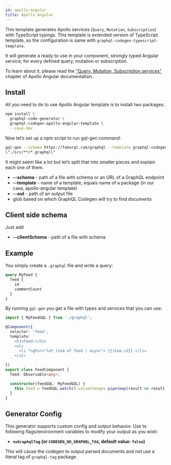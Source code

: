 ```yaml
---
id: apollo-angular
title: Apollo Angular
---
```


This template generates Apollo services (`Query`, `Mutation`, `Subscription`) with TypeScript typings.
This template is extended version of TypeScript template, so the configuration is same with `graphql-codegen-typescript-template`.

It will generate a ready to use in your component, strongly typed Angular service, for every defined query, mutation or subscription.

To learn about it, please read the ["Query, Mutation, Subscription services"](http://apollographql.com/docs/angular/basics/services.html) chapter of Apollo Angular documentation.

## Install

All you need to do to use Apollo Angular template is to install two packages:

```bash
npm install \
  graphql-code-generator \
  graphql-codegen-apollo-angular-template \
  --save-dev
```

Now let’s set up a npm script to run gql-gen command:

```bash
gql-gen --schema https://fakerql.com/graphql --template graphql-codegen-apollo-angular-template --out ./src/generated/graphql.ts
\"./src/**/*.graphql\"
```

It might seem like a lot but let’s split that into smaller pieces and explain each one of them.

- **--schema** - path of a file with schema or an URL of a GraphQL endpoint
- **--template** - name of a template, equals name of a package (in our case, apollo-angular template)
- **--out** - path of an output file
- glob based on which GraphQL Codegen will try to find documents

## Client side schema

Just add

- **--clientSchema** - path of a file with schema

## Example

You simply create a `.graphql` file and write a query:

```graphql
query MyFeed {
  feed {
    id
    commentCount
  }
}
```

By running `gql-gen` you get a file with types and services that you can use:

```ts
import { MyFeedGQL } from './graphql';

@Component({
  selector: 'feed',
  template: `
    <h1>Feed:</h1>
    <ul>
      <li *ngFor="let item of feed | async"> {{item.id}} </li>
    </ul>
  `
})
export class FeedComponent {
  feed: Observable<any>;

  constructor(feedGQL: MyFeedGQL) {
    this.feed = feedGQL.watch().valueChanges.pipe(map(result => result.data.feed));
  }
}
```

## Generator Config

This generator supports custom config and output behavior. Use to following flags/environment variables to modify your output as you wish:

- **`noGraphqlTag` (or `CODEGEN_NO_GRAPHQL_TAG`, default value: `false`)**

This will cause the codegen to output parsed documents and not use a literal tag of `graphql-tag` package.
